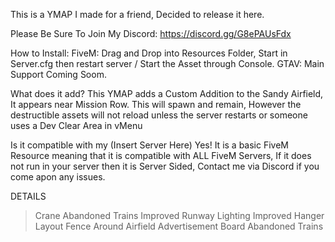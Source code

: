 This is a YMAP I made for a friend, Decided to release it here.  

Please Be Sure To Join My Discord: https://discord.gg/G8ePAUsFdx

How to Install: FiveM: Drag and Drop into Resources Folder, Start in Server.cfg then restart server / Start the Asset through Console. GTAV: Main Support Coming Soom.

What does it add? This YMAP adds a Custom Addition to the Sandy Airfield, It appears near Mission Row. This will spawn and remain, However the destructible assets will not reload unless the server restarts or someone uses a Dev Clear Area in vMenu

Is it compatible with my (Insert Server Here) Yes! It is a basic FiveM Resource meaning that it is compatible with ALL FiveM Servers, If it does not run in your server then it is Server Sided, Contact me via Discord if you come apon any issues.



DETAILS
> Crane
> Abandoned Trains
> Improved Runway Lighting
> Improved Hanger Layout
> Fence Around Airfield
> Advertisement Board
> Abandoned Trains
